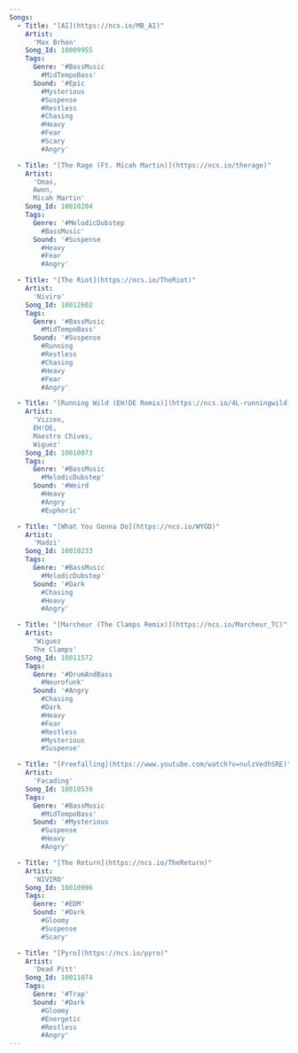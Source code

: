 ```yaml
---
Songs:
  - Title: "[AI](https://ncs.io/MB_AI)"
    Artist:
      'Max Brhon'
    Song_Id: 10009955
    Tags:
      Genre: '#BassMusic
        #MidTempoBass'
      Sound: '#Epic
        #Mysterious
        #Suspense
        #Restless
        #Chasing
        #Heavy
        #Fear
        #Scary
        #Angry'

  - Title: "[The Rage (Ft. Micah Martin)](https://ncs.io/therage)"
    Artist:
      'Omas,
      Awon,
      Micah Martin'
    Song_Id: 10010204
    Tags:
      Genre: '#MelodicDubstep
        #BassMusic'
      Sound: '#Suspense
        #Heavy
        #Fear
        #Angry'

  - Title: "[The Riot](https://ncs.io/TheRiot)"
    Artist:
      'Niviro'
    Song_Id: 10012602
    Tags:
      Genre: '#BassMusic
        #MidTempoBass'
      Sound: '#Suspense
        #Running
        #Restless
        #Chasing
        #Heavy
        #Fear
        #Angry'

  - Title: "[Running Wild (EH!DE Remix)](https://ncs.io/4L-runningwild)"
    Artist:
      'Vizzen,
      EH!DE,
      Maestro Chives,
      Wiguez'
    Song_Id: 10010073
    Tags:
      Genre: '#BassMusic
        #MelodicDubstep'
      Sound: '#Weird
        #Heavy
        #Angry
        #Euphoric'

  - Title: "[What You Gonna Do](https://ncs.io/WYGD)"
    Artist:
      'Madzi'
    Song_Id: 10010233
    Tags:
      Genre: '#BassMusic
        #MelodicDubstep'
      Sound: '#Dark
        #Chasing
        #Heavy
        #Angry'

  - Title: "[Marcheur (The Clamps Remix)](https://ncs.io/Marcheur_TC)"
    Artist:
      'Wiguez
      The Clamps'
    Song_Id: 10011572
    Tags:
      Genre: '#DrumAndBass
        #Neurofunk'
      Sound: '#Angry
        #Chasing
        #Dark
        #Heavy
        #Fear
        #Restless
        #Mysterious
        #Suspense'

  - Title: "[Freefalling](https://www.youtube.com/watch?v=nulzVedhSRE)"
    Artist: 
      'Facading'
    Song_Id: 10010539
    Tags:
      Genre: '#BassMusic
        #MidTempoBass'
      Sound: '#Mysterious
        #Suspense
        #Heavy
        #Angry'

  - Title: "[The Return](https://ncs.io/TheReturn)"
    Artist:
      'NIVIRO'
    Song_Id: 10010996
    Tags:
      Genre: '#EDM'
      Sound: '#Dark
        #Gloomy
        #Suspense
        #Scary'

  - Title: "[Pyro](https://ncs.io/pyro)"
    Artist:
      'Dead Pitt'
    Song_Id: 10011074
    Tags:
      Genre: '#Trap'
      Sound: '#Dark
        #Gloomy
        #Energetic
        #Restless
        #Angry'
---
```

